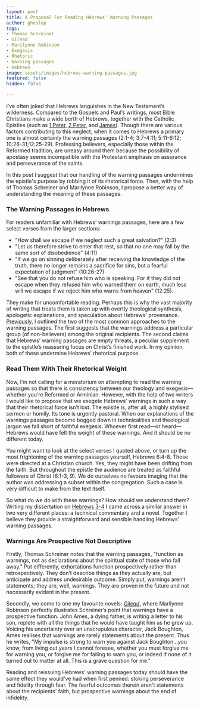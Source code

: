 ```yaml
---
layout: post
title: A Proposal For Reading Hebrews' Warning Passages
author: gheslop
tags:
- Thomas Schreiner
- Gilead
- Marilynne Robinson
- Exegesis
- Rhetoric
- Warning passages
- Hebrews
image: assets/images/hebrews-warning-passages.jpg
featured: false
hidden: false

---
```

I’ve often joked that Hebrews languishes in the New Testament’s wilderness. Compared to the Gospels and Paul’s writings, most Bible Christians make a wide berth of Hebrews, together with the Catholic Epistles (such as [1 Peter](https://rekindle.co.za/content/what-is-1-peter-all-about/ "Summary Of 1 Peter"), [2 Peter](https://rekindle.co.za/content/2020-06-04-add-works-to-your-faith "Add Works To Your Faith"), and [James](https://rekindle.co.za/content/the-epistle-of-james-wisdom-and-works/ "Wisdom And Works In James")). Though there are various factors contributing to this neglect, when it comes to Hebrews a primary one is almost certainly the warning passages (2:1-4; 3:7-4:11; 5:11-6:12; 10:26-31;12:25-29). Professing believers, especially those within the Reformed tradition, are uneasy around them because the possibility of apostasy seems incompatible with the Protestant emphasis on assurance and perseverance of the saints.

In this post I suggest that our handling of the warning passages undermines the epistle's purpose by robbing it of its rhetorical force. Then, with the help of Thomas Schreiner and Marilynne Robinson, I propose a better way of understanding the meaning of these passages.

### The Warning Passages in Hebrews

For readers unfamiliar with Hebrews’ warnings passages, here are a few select verses from the larger sections:

* "How shall we escape if we neglect such a great salvation?" (2:3)
* "Let us therefore strive to enter that rest, so that no one may fall by the same sort of disobedience" (4:11)
* "If we go on sinning deliberately after receiving the knowledge of the truth, there no longer remains a sacrifice for sins, but a fearful expectation of judgment" (10:26-27)
* "See that you do not refuse him who is speaking. For if they did not escape when they refused him who warned them on earth, much less will we escape if we reject him who warns from heaven" (12:25).

They make for uncomfortable reading. Perhaps this is why the vast majority of writing that treats them is taken up with overtly theological synthesis, apologetic explanations, and speculation about Hebrews' provenance. [Previously](https://rekindle.co.za/content/2020-07-29-assurance-apostasy "Apostasy And Assurance"), I outlined the two of the most common approaches to the warning passages. The first suggests that the warnings address a particular group (of non-believers) among the original recipients. The second claims that Hebrews’ warning passages are empty threats, a peculiar supplement to the epistle’s reassuring focus on Christ’s finished work. In my opinion, both of these undermine Hebrews’ rhetorical purpose.

### Read Them With Their Rhetorical Weight

Now, I’m not calling for a moratorium on attempting to read the warning passages so that there is consistency between our theology and exegesis—whether you’re Reformed or Arminian. However, with the help of two writers I would like to propose that we exegete Hebrews’ warnings in such a way that their rhetorical force isn’t lost. The epistle is, after all, a highly stylised sermon or homily. Its tone is urgently pastoral. When our explanations of the warnings passages become bogged down in technicalities and theological jargon we fall short of faithful exegesis. Whoever first read—or heard—Hebrews would have felt the weight of these warnings. And it should be no different today.

You might want to look at the select verses I quoted above, or turn up the most frightening of the warning passages yourself, Hebrews 6:4-8. These were directed at a Christian church. Yes, they might have been drifting from the faith. But throughout the epistle the audience are treated as faithful followers of Christ (6:1-3, 9). We do ourselves no favours imaging that the author was addressing a subset within the congregation. Such a case is very difficult to make from the text itself.

So what do we do with these warnings? How should we understand them? Writing my dissertation on [Hebrews 3-4](https://rekindle.co.za/content/2021-02-23-sabbath-hebrews-4-9 "Rest In Hebrews 3-4") I came across a similar answer in two very different places: a technical commentary and a novel. Together I believe they provide a straightforward and sensible handling Hebrews’ warning passages.

### Warnings Are Prospective Not Descriptive

Firstly, Thomas Schreiner notes that the warning passages, "function as warnings, not as declarations about the spiritual state of those who fall away." Put differently, exhortations function prospectively rather than retrospectively. They don’t describe things as they actually are, but anticipate and address undesirable outcome. Simply put, warnings aren’t statements; they are, well, warnings. They are proven in the future and not necessarily evident in the present.

Secondly, we come to one my favourite novels: [_Gilead_](https://rekindle.co.za/content/reflection-gods-grace-in-gilead-and-reductionism/ "God's Grace In Gilead"), where Marilynne Robinson perfectly illustrates Schreiner’s point that warnings have a prospective function. John Ames, a dying father, is writing a letter to his son, replete with all the things that he would have taught him as he grew up. Voicing his uncertainty over an unscrupulous character, Jack Boughton, Ames realises that warnings are rarely statements about the present. Thus he writes, "My impulse is strong to warn you against Jack Boughton…you know, from living out years I cannot foresee, whether you must forgive me for warning you, or forgive me for failing to warn you, or indeed if none of it turned out to matter at all. This is a grave question for me."

Reading and reissuing Hebrews' warning passages today should have the same effect they would've had when first penned: stoking perseverance and fidelity through fear. The fearful outcomes therein aren't statements about the recipients' faith, but prospective warnings about the end of infidelity.